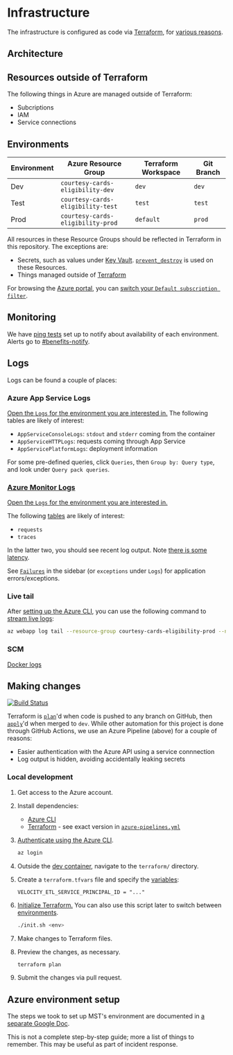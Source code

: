 # Infrastructure

The infrastructure is configured as code via [Terraform](https://www.terraform.io/), for [various reasons](https://techcommunity.microsoft.com/t5/fasttrack-for-azure/the-benefits-of-infrastructure-as-code/ba-p/2069350).

## Architecture

## Resources outside of Terraform

The following things in Azure are managed outside of Terraform:

- Subcriptions
- IAM
- Service connections

## Environments

| Environment | Azure Resource Group              | Terraform Workspace | Git Branch |
| ----------- | --------------------------------- | ------------------- | ---------- |
| Dev         | `courtesy-cards-eligibility-dev`  | `dev`               | `dev`      |
| Test        | `courtesy-cards-eligibility-test` | `test`              | `test`     |
| Prod        | `courtesy-cards-eligibility-prod` | `default`           | `prod`     |

All resources in these Resource Groups should be reflected in Terraform in this repository. The exceptions are:

- Secrets, such as values under [Key Vault](https://azure.microsoft.com/en-us/services/key-vault/). [`prevent_destroy`](https://developer.hashicorp.com/terraform/tutorials/state/resource-lifecycle#prevent-resource-deletion) is used on these Resources.
- Things managed outside of [Terraform](#resources-outside-of-terraform)

For browsing the [Azure portal](https://portal.azure.com), you can [switch your `Default subscription filter`](https://docs.microsoft.com/en-us/azure/azure-portal/set-preferences).

## Monitoring

We have [ping tests](https://docs.microsoft.com/en-us/azure/azure-monitor/app/monitor-web-app-availability) set up to notify about availability of each environment. Alerts go to [#benefits-notify](https://cal-itp.slack.com/archives/C022HHSEE3F).

## Logs

Logs can be found a couple of places:

### Azure App Service Logs

[Open the `Logs` for the environment you are interested in.](https://docs.google.com/document/d/11EPDIROBvg7cRtU2V42c6VBxcW_o8HhcyORALNtL_XY/edit#heading=h.6pxjhslhxwvj) The following tables are likely of interest:

- `AppServiceConsoleLogs`: `stdout` and `stderr` coming from the container
- `AppServiceHTTPLogs`: requests coming through App Service
- `AppServicePlatformLogs`: deployment information

For some pre-defined queries, click `Queries`, then `Group by: Query type`, and look under `Query pack queries`.

### [Azure Monitor Logs](https://docs.microsoft.com/en-us/azure/azure-monitor/logs/data-platform-logs)

[Open the `Logs` for the environment you are interested in.](https://docs.google.com/document/d/11EPDIROBvg7cRtU2V42c6VBxcW_o8HhcyORALNtL_XY/edit#heading=h.n0oq4r1jo7zs)

The following [tables](https://docs.microsoft.com/en-us/azure/azure-monitor/app/opencensus-python#telemetry-type-mappings) are likely of interest:

- `requests`
- `traces`

In the latter two, you should see recent log output. Note [there is some latency](https://docs.microsoft.com/en-us/azure/azure-monitor/logs/data-ingestion-time).

See [`Failures`](https://docs.microsoft.com/en-us/azure/azure-monitor/app/asp-net-exceptions#diagnose-failures-using-the-azure-portal) in the sidebar (or `exceptions` under `Logs`) for application errors/exceptions.

### Live tail

After [setting up the Azure CLI](#making-changes), you can use the following command to [stream live logs](https://docs.microsoft.com/en-us/azure/app-service/troubleshoot-diagnostic-logs#in-local-terminal):

```sh
az webapp log tail --resource-group courtesy-cards-eligibility-prod --name mst-courtesy-cards-eligibility-server-prod 2>&1 | grep -v /healthcheck
```

### SCM

[Docker logs](https://mst-courtesy-cards-eligibility-server-dev.scm.azurewebsites.net/api/logs/docker)

## Making changes

[![Build Status](https://dev.azure.com/mstransit/courtesy-cards/_apis/build/status/cal-itp.eligibility-server?branchName=dev)](https://dev.azure.com/mstransit/courtesy-cards/_build/latest?definitionId=1&branchName=dev)

Terraform is [`plan`](https://www.terraform.io/cli/commands/plan)'d when code is pushed to any branch on GitHub, then [`apply`](https://www.terraform.io/cli/commands/apply)'d when merged to `dev`. While other automation for this project is done through GitHub Actions, we use an Azure Pipeline (above) for a couple of reasons:

- Easier authentication with the Azure API using a service connnection
- Log output is hidden, avoiding accidentally leaking secrets

### Local development

1. Get access to the Azure account.
1. Install dependencies:

   - [Azure CLI](https://docs.microsoft.com/en-us/cli/azure/install-azure-cli)
   - [Terraform](https://www.terraform.io/downloads) - see exact version in [`azure-pipelines.yml`](azure-pipelines.yml)

1. [Authenticate using the Azure CLI](https://registry.terraform.io/providers/hashicorp/azurerm/latest/docs/guides/azure_cli).

   ```sh
   az login
   ```

1. Outside the [dev container](https://docs.calitp.org/eligibility-server/getting-started/), navigate to the `terraform/` directory.
1. Create a `terraform.tfvars` file and specify the [variables](variables.tf):

   ```hcl
   VELOCITY_ETL_SERVICE_PRINCIPAL_ID = "..."
   ```

1. [Initialize Terraform.](https://www.terraform.io/cli/commands/init) You can also use this script later to switch between [environments](#environments).

   ```sh
   ./init.sh <env>
   ```

1. Make changes to Terraform files.
1. Preview the changes, as necessary.

   ```sh
   terraform plan
   ```

1. Submit the changes via pull request.

## Azure environment setup

The steps we took to set up MST's environment are documented in [a separate Google Doc](https://docs.google.com/document/d/12uzuKyvyabHAOaeQc6k2jQIG5pQprdEyBpfST_dY2ME/edit#heading=h.1vs880ltbo58).

This is not a complete step-by-step guide; more a list of things to remember. This may be useful as part of incident response.
